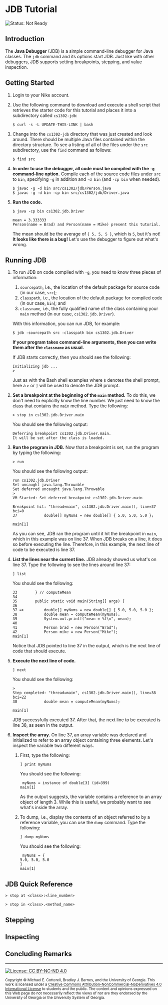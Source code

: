 # JDB Tutorial

![Status: Not Ready](https://img.shields.io/badge/Status-Not%20Ready-red.svg)

## Introduction

The **Java Debugger** (JDB) is a simple command-line debugger for Java classes. 
The `jdb` command and its options start JDB. Just like with other debuggers,
JDB supports setting breakpoints, stepping, and value inspection.

## Getting Started

1. Login to your Nike account.

1. Use the following command to download and execute a shell script that retrieves 
   the starter code for this tutorial and places it into a subdirectory 
   called `cs1302-jdb`:

   ```
   $ curl -s -L UPDATE-THIS-LINK | bash
   ```
   
1. Change into the `cs1302-jdb` directory that was just created and look around. There should be
   multiple Java files contained within the directory structure. To see a listing of all of the 
   files under the `src` subdirectory, use the `find` command as follows:
   
   ```
   $ find src
   ```
   
1. **In order to use the debugger, all code must be compiled with the `-g` command-line option.** 
   Compile each of the source code files under `src` to `bin`, specifying `-g` in addition and `-d bin`
   (and `-cp bin` when needed).
   
   ```
   $ javac -g -d bin src/cs1302/jdb/Person.java
   $ javac -g -d bin -cp bin src/cs1302/jdb/Driver.java
   ```
   
1. **Run the code.**

   ```
   $ java -cp bin cs1302.jdb.Driver
   ```
   ```
   mean = 3.333333
   Person(name = Brad) and Person(name = Mike) present this tutorial.
   ```
   
   The mean should be the average of `{ 5, 5, 5 }`, which is `5`, but it's not!
   **It looks like there is a bug!**
   Let's use the debugger to figure out what's wrong.

## Running JDB

1. To run JDB on code compiled with `-g`, you need to know three pieces of information:

   1. `sourcepath`, i.e., the location of the default package for source code (in our case, `src`);
   1. `classpath`, i.e., the location of the default package for compiled code (in our case, `bin`); and
   1. `classname`, i.e., the fully qualified name of the class containing your `main` method (in our case, `cs1302.jdb.Driver`).
   
   With this information, you can run JDB, for example:
   
   ```
   $ jdb -sourcepath src -classpath bin cs1302.jdb.Driver
   ```
   
   **If your program takes command-line arguments, then you can write them after the `classname` as usual.**

   If JDB starts correctly, then you should see the following:
   
   ```
   Initializing jdb ...
   >
   ```
   
   Just as with the Bash shell examples where `$` denotes the shell prompt, here a `>`
   or `]` will be used to denote the JDB prompt.

1. **Set a breakpoint at the beginning of the `main` method.** To do this, we don't need
   to explicitly know the line number. We just need to know the class that contains
   the `main` method. Type the following:
   
   ```
   > stop in cs1302.jdb.Driver.main
   ```
   
   You should see the following output:
   
   ```
   Deferring breakpoint cs1302.jdb.Driver.main.
   It will be set after the class is loaded.
   ```
   
1. **Run the program in JDB.** Now that a breakpoint is set, run the program by
   typing the following:
   
   ```
   > run
   ```
   
   You should see the following output:
   
   ```
   run cs1302.jdb.Driver
   Set uncaught java.lang.Throwable
   Set deferred uncaught java.lang.Throwable
   >
   VM Started: Set deferred breakpoint cs1302.jdb.Driver.main
   
   Breakpoint hit: "thread=main", cs1302.jdb.Driver.main(), line=37 bci=0
   37            double[] myNums = new double[] { 5.0, 5.0, 5.0 };
   
   main[1]
   ```
   
   As you can see, JDB ran the program until it hit the breakpoint in
   `main`, which in this example was on line 37. When JDB breaks on a line,
   it does so before executing the line. Therefore, in this example,
   the next line of code to be executed is line 37.
   
1. **List the lines near the current line.** JDB already showed us what's
   on line 37. Type the following to see the lines around line 37:
   
   ```
   ] list
   ```
   
   You should see the following:
   
   ```
   33        } // computeMean
   34
   35        public static void main(String[] args) {
   36
   37 =>         double[] myNums = new double[] { 5.0, 5.0, 5.0 };
   38            double mean = computeMean(myNums);
   39            System.out.printf("mean = %f\n", mean);
   40
   41            Person brad = new Person("Brad");
   42            Person mike = new Person("Mike");
   main[1]
   ```

   Notice that JDB pointed to line 37 in the output, which is the next
   line of code that should execute.
   
1. **Execute the next line of code.** 

   ```
   ] next
   ```
   
   You should see the following:
   
   ```
   >
   Step completed: "thread=main", cs1302.jdb.Driver.main(), line=38 bci=22
   38            double mean = computeMean(myNums);
   
   main[1]
   ```
   
   JDB successfully executed 37. After that, the next line to be executed
   is line 38, as seen in the output.
   
1. **Inspect the array.** On line 37, an array variable was declared and
   initialized to refer to an array object containing three elements.
   Let's inspect the variable two different ways. 
   
   1. First, type the following:
   
      ```
      ] print myNums
      ```
   
      You should see the following:
   
      ```
       myNums = instance of double[3] (id=399)
      main[1]
      ```
   
      As the output suggests, the variable contains a reference to an array object
      of length 3. While this is useful, we probably want to see what's inside
      the array. 
      
   1. To dump, i.e., display the contents of an object referred to by
      a reference variable, you can use the `dump` command. Type the following:
   
      ```
      ] dump myNums
      ```
   
      You should see the following:
      
      ```
       myNums = {
      5.0, 5.0, 5.0
      }
      main[1]
      ```
   
## JDB Quick Reference

```
> stop at <class>:<line_number>
```

```
> stop in <class>.<method_name>
```

## Stepping

## Inspecting

## Concluding Remarks

<hr/>

[![License: CC BY-NC-ND 4.0](https://img.shields.io/badge/License-CC%20BY--NC--ND%204.0-lightgrey.svg)](http://creativecommons.org/licenses/by-nc-nd/4.0/)

<small>
Copyright &copy; Michael E. Cotterell, Bradley J. Barnes, and the University of Georgia.
This work is licensed under a <a rel="license" href="http://creativecommons.org/licenses/by-nc-nd/4.0/">Creative Commons Attribution-NonCommercial-NoDerivatives 4.0 International License</a> to students and the public.
The content and opinions expressed on this Web page do not necessarily reflect the views of nor are they endorsed by the University of Georgia or the University System of Georgia.
</small>
